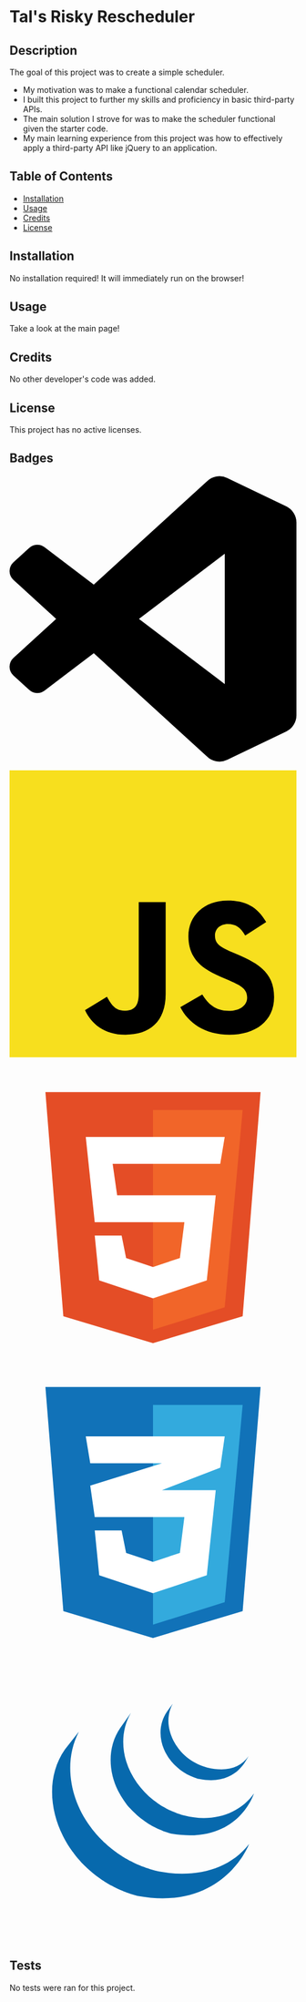 # Tal's Risky Rescheduler

## Description

The goal of this project was to create a simple scheduler.

- My motivation was to make a functional calendar scheduler.
- I built this project to further my skills and proficiency in basic third-party APIs.
- The main solution I strove for was to make the scheduler functional given the starter code.
- My main learning experience from this project was how to effectively apply a third-party API like jQuery to an application.

## Table of Contents

- [Installation](#installation)
- [Usage](#usage)
- [Credits](#credits)
- [License](#license)

## Installation

No installation required! It will immediately run on the browser!

## Usage

Take a look at the main page!

## Credits

No other developer's code was added.

## License

This project has no active licenses.

## Badges

<svg role="img" viewBox="0 0 24 24" xmlns="http://www.w3.org/2000/svg"><title>Visual Studio Code</title><path d="M23.15 2.587L18.21.21a1.494 1.494 0 0 0-1.705.29l-9.46 8.63-4.12-3.128a.999.999 0 0 0-1.276.057L.327 7.261A1 1 0 0 0 .326 8.74L3.899 12 .326 15.26a1 1 0 0 0 .001 1.479L1.65 17.94a.999.999 0 0 0 1.276.057l4.12-3.128 9.46 8.63a1.492 1.492 0 0 0 1.704.29l4.942-2.377A1.5 1.5 0 0 0 24 20.06V3.939a1.5 1.5 0 0 0-.85-1.352zm-5.146 14.861L10.826 12l7.178-5.448v10.896z"/></svg>

<svg viewBox="0 0 256 256" xmlns="http://www.w3.org/2000/svg" preserveAspectRatio="xMinYMin meet" fill="#000000"><g id="SVGRepo_bgCarrier" stroke-width="0"></g><g id="SVGRepo_tracerCarrier" stroke-linecap="round" stroke-linejoin="round"></g><g id="SVGRepo_iconCarrier"><path d="M0 0h256v256H0V0z" fill="#F7DF1E"></path><path d="M67.312 213.932l19.59-11.856c3.78 6.701 7.218 12.371 15.465 12.371 7.905 0 12.89-3.092 12.89-15.12v-81.798h24.057v82.138c0 24.917-14.606 36.259-35.916 36.259-19.245 0-30.416-9.967-36.087-21.996M152.381 211.354l19.588-11.341c5.157 8.421 11.859 14.607 23.715 14.607 9.969 0 16.325-4.984 16.325-11.858 0-8.248-6.53-11.17-17.528-15.98l-6.013-2.58c-17.357-7.387-28.87-16.667-28.87-36.257 0-18.044 13.747-31.792 35.228-31.792 15.294 0 26.292 5.328 34.196 19.247L210.29 147.43c-4.125-7.389-8.591-10.31-15.465-10.31-7.046 0-11.514 4.468-11.514 10.31 0 7.217 4.468 10.14 14.778 14.608l6.014 2.577c20.45 8.765 31.963 17.7 31.963 37.804 0 21.654-17.012 33.51-39.867 33.51-22.339 0-36.774-10.654-43.819-24.574"></path></g></svg>

<svg viewBox="0 0 32 32" fill="none" xmlns="http://www.w3.org/2000/svg"><g id="SVGRepo_bgCarrier" stroke-width="0"></g><g id="SVGRepo_tracerCarrier" stroke-linecap="round" stroke-linejoin="round"></g><g id="SVGRepo_iconCarrier"> <path d="M6 28L4 3H28L26 28L16 31L6 28Z" fill="#E44D26"></path> <path d="M26 5H16V29.5L24 27L26 5Z" fill="#F16529"></path> <path d="M9.5 17.5L8.5 8H24L23.5 11H11.5L12 14.5H23L22 24L16 26L10 24L9.5 19H12.5L13 21.5L16 22.5L19 21.5L19.5 17.5H9.5Z" fill="white"></path> </g></svg>

<svg viewBox="0 0 32 32" fill="none" xmlns="http://www.w3.org/2000/svg"><g id="SVGRepo_bgCarrier" stroke-width="0"></g><g id="SVGRepo_tracerCarrier" stroke-linecap="round" stroke-linejoin="round"></g><g id="SVGRepo_iconCarrier"> <path d="M6 28L4 3H28L26 28L16 31L6 28Z" fill="#1172B8"></path> <path d="M26 5H16V29.5L24 27L26 5Z" fill="#33AADD"></path> <path d="M19.5 17.5H9.5L9 14L17 11.5H9L8.5 8.5H24L23.5 12L17 14.5H23L22 24L16 26L10 24L9.5 19H12.5L13 21.5L16 22.5L19 21.5L19.5 17.5Z" fill="white"></path> </g></svg>

<svg viewBox="0 0 32 32" version="1.1" xmlns="http://www.w3.org/2000/svg" xmlns:xlink="http://www.w3.org/1999/xlink" fill="#000000"><g id="SVGRepo_bgCarrier" stroke-width="0"></g><g id="SVGRepo_tracerCarrier" stroke-linecap="round" stroke-linejoin="round"></g><g id="SVGRepo_iconCarrier"> <path fill="#0769AD" d="M16.232 24.047c-0.15-0.034-0.295-0.081-0.441-0.124-0.037-0.011-0.074-0.022-0.11-0.033-0.143-0.044-0.284-0.090-0.425-0.139-0.019-0.007-0.039-0.014-0.058-0.021-0.126-0.045-0.251-0.091-0.375-0.139-0.035-0.014-0.070-0.027-0.105-0.041-0.136-0.054-0.271-0.11-0.405-0.168-0.027-0.012-0.054-0.024-0.081-0.036-0.115-0.052-0.228-0.105-0.341-0.159-0.033-0.016-0.065-0.031-0.099-0.047-0.089-0.043-0.177-0.090-0.264-0.134-0.059-0.031-0.118-0.060-0.176-0.092-0.107-0.058-0.212-0.117-0.317-0.178-0.035-0.020-0.071-0.038-0.107-0.059-0.139-0.081-0.277-0.166-0.412-0.252-0.037-0.024-0.074-0.050-0.111-0.074-0.099-0.063-0.197-0.128-0.293-0.195-0.032-0.021-0.063-0.045-0.094-0.066-0.093-0.066-0.186-0.132-0.277-0.2-0.042-0.031-0.082-0.062-0.123-0.093-0.084-0.064-0.168-0.129-0.25-0.196-0.037-0.030-0.075-0.060-0.112-0.090-0.105-0.087-0.209-0.173-0.312-0.263-0.011-0.009-0.023-0.018-0.034-0.028-0.111-0.097-0.22-0.197-0.328-0.298-0.031-0.030-0.062-0.059-0.092-0.088-0.080-0.076-0.158-0.153-0.235-0.231-0.031-0.031-0.062-0.061-0.092-0.092-0.098-0.101-0.194-0.203-0.289-0.306-0.005-0.005-0.010-0.010-0.014-0.015-0.1-0.109-0.197-0.221-0.293-0.334-0.026-0.031-0.051-0.060-0.077-0.091-0.071-0.086-0.142-0.173-0.211-0.261-0.026-0.031-0.052-0.064-0.077-0.096-0.083-0.108-0.164-0.215-0.243-0.324-2.197-2.996-2.986-7.129-1.23-10.523l-1.556 1.974c-1.994 2.866-1.746 6.595-0.223 9.64 0.036 0.073 0.074 0.145 0.112 0.217 0.024 0.045 0.046 0.092 0.071 0.137 0.014 0.027 0.030 0.053 0.044 0.079 0.026 0.049 0.053 0.095 0.079 0.142 0.047 0.083 0.096 0.166 0.145 0.249 0.027 0.045 0.055 0.091 0.083 0.136 0.055 0.089 0.111 0.176 0.169 0.264 0.024 0.037 0.047 0.075 0.072 0.111 0.080 0.118 0.161 0.236 0.244 0.353 0.002 0.003 0.005 0.006 0.007 0.009 0.013 0.018 0.028 0.037 0.041 0.056 0.072 0.1 0.147 0.199 0.223 0.296 0.028 0.036 0.056 0.072 0.084 0.107 0.067 0.085 0.136 0.169 0.206 0.253 0.026 0.031 0.052 0.063 0.079 0.094 0.094 0.11 0.189 0.22 0.287 0.328 0.002 0.002 0.004 0.004 0.006 0.005 0.004 0.005 0.008 0.008 0.011 0.013 0.095 0.104 0.193 0.206 0.291 0.307 0.031 0.032 0.062 0.063 0.093 0.094 0.076 0.077 0.154 0.153 0.233 0.228 0.032 0.030 0.063 0.061 0.095 0.091 0.105 0.099 0.211 0.196 0.319 0.291 0.002 0.001 0.003 0.003 0.005 0.004 0.018 0.016 0.038 0.032 0.056 0.047 0.095 0.082 0.192 0.164 0.29 0.245 0.040 0.032 0.080 0.064 0.12 0.096 0.080 0.064 0.16 0.127 0.241 0.189 0.043 0.033 0.086 0.066 0.129 0.098 0.089 0.066 0.18 0.131 0.271 0.194 0.033 0.024 0.065 0.047 0.099 0.070 0.009 0.006 0.018 0.013 0.027 0.019 0.086 0.060 0.175 0.116 0.263 0.174 0.038 0.025 0.075 0.051 0.114 0.076 0.136 0.086 0.273 0.171 0.412 0.253 0.038 0.022 0.076 0.043 0.114 0.064 0.102 0.059 0.205 0.117 0.309 0.174 0.056 0.030 0.114 0.059 0.171 0.088 0.073 0.038 0.147 0.078 0.221 0.115 0.017 0.009 0.035 0.017 0.051 0.025 0.030 0.014 0.060 0.028 0.091 0.044 0.116 0.055 0.233 0.11 0.351 0.163 0.025 0.011 0.049 0.022 0.074 0.033 0.135 0.059 0.271 0.116 0.409 0.17 0.033 0.014 0.066 0.026 0.1 0.039 0.127 0.049 0.256 0.098 0.386 0.143 0.016 0.006 0.032 0.012 0.049 0.017 0.142 0.050 0.286 0.096 0.43 0.141 0.034 0.010 0.069 0.021 0.104 0.031 0.147 0.044 0.293 0.097 0.445 0.125 9.643 1.759 12.444-5.795 12.444-5.795-2.352 3.065-6.528 3.873-10.485 2.974zM12.758 16.231c0.216 0.31 0.456 0.678 0.742 0.927 0.104 0.114 0.213 0.226 0.324 0.336 0.028 0.029 0.057 0.056 0.085 0.084 0.108 0.105 0.217 0.207 0.33 0.307 0.005 0.003 0.009 0.008 0.014 0.012 0.001 0.001 0.002 0.002 0.003 0.003 0.125 0.11 0.255 0.216 0.386 0.319 0.029 0.022 0.058 0.046 0.088 0.069 0.132 0.101 0.266 0.2 0.404 0.295 0.004 0.003 0.008 0.006 0.012 0.009 0.061 0.042 0.123 0.081 0.184 0.122 0.030 0.019 0.058 0.040 0.088 0.058 0.098 0.063 0.198 0.125 0.299 0.183 0.014 0.009 0.028 0.016 0.042 0.024 0.087 0.051 0.176 0.1 0.265 0.148 0.031 0.018 0.063 0.033 0.094 0.049 0.061 0.032 0.123 0.064 0.185 0.096 0.009 0.004 0.019 0.009 0.028 0.012 0.127 0.063 0.255 0.123 0.386 0.18 0.028 0.012 0.057 0.023 0.085 0.035 0.105 0.045 0.21 0.088 0.316 0.129 0.045 0.017 0.091 0.033 0.135 0.050 0.097 0.036 0.193 0.069 0.291 0.101 0.044 0.014 0.087 0.028 0.131 0.042 0.139 0.043 0.276 0.098 0.42 0.122 7.445 1.233 9.164-4.499 9.164-4.499-1.549 2.232-4.55 3.296-7.752 2.465-0.142-0.038-0.282-0.078-0.422-0.122-0.043-0.013-0.084-0.027-0.127-0.041-0.099-0.032-0.197-0.066-0.295-0.102-0.045-0.017-0.089-0.033-0.133-0.050-0.107-0.041-0.213-0.084-0.317-0.128-0.029-0.013-0.058-0.024-0.086-0.036-0.131-0.057-0.261-0.117-0.389-0.18-0.066-0.032-0.13-0.066-0.195-0.099-0.037-0.019-0.075-0.038-0.112-0.058-0.083-0.045-0.165-0.092-0.246-0.139-0.019-0.011-0.040-0.022-0.059-0.033-0.101-0.059-0.2-0.12-0.299-0.182-0.030-0.019-0.060-0.040-0.090-0.060-0.065-0.042-0.13-0.085-0.193-0.128-0.137-0.095-0.271-0.194-0.402-0.294-0.030-0.024-0.061-0.047-0.091-0.071-1.401-1.107-2.512-2.619-3.041-4.334-0.554-1.778-0.434-3.775 0.525-5.395l-1.178 1.663c-1.442 2.075-1.364 4.853-0.239 7.048 0.189 0.368 0.401 0.725 0.638 1.065zM20.606 13.664c0.061 0.023 0.123 0.043 0.185 0.064 0.027 0.008 0.054 0.018 0.082 0.026 0.088 0.027 0.175 0.060 0.265 0.076 4.111 0.794 5.226-2.11 5.523-2.537-0.977 1.406-2.618 1.744-4.632 1.255-0.159-0.039-0.334-0.096-0.488-0.151-0.197-0.070-0.39-0.15-0.579-0.24-0.358-0.172-0.699-0.38-1.015-0.619-1.802-1.367-2.922-3.976-1.746-6.101l-0.637 0.877c-0.85 1.251-0.933 2.805-0.344 4.186 0.622 1.467 1.897 2.617 3.384 3.163z"></path> </g></svg>

## Tests

No tests were ran for this project.
